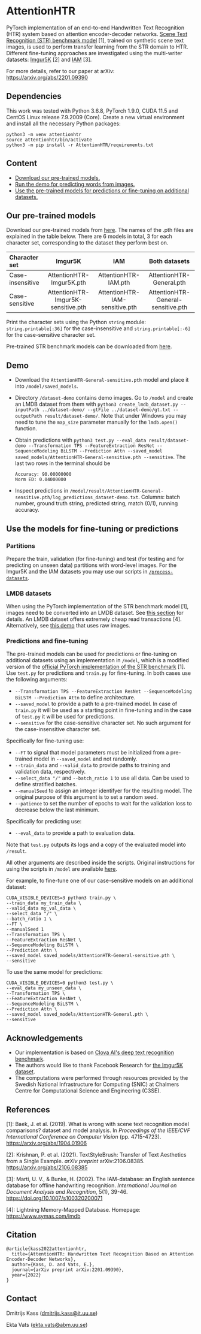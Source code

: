 # AttentionHTR

PyTorch implementation of an end-to-end Handwritten Text Recognition (HTR) system based on attention encoder-decoder networks. [Scene Text Recognition (STR) benchmark model](https://github.com/clovaai/deep-text-recognition-benchmark) [1], trained on synthetic scene text images, is used to perform transfer learning from the STR domain to HTR. Different fine-tuning approaches are investigated using the multi-writer datasets: [Imgur5K](https://github.com/facebookresearch/IMGUR5K-Handwriting-Dataset) [2] and [IAM](https://fki.tic.heia-fr.ch/databases/iam-handwriting-database) [3]. 

For more details, refer to our paper at arXiv: https://arxiv.org/abs/2201.09390


## Dependencies

This work was tested with Python 3.6.8, PyTorch 1.9.0, CUDA 11.5 and CentOS Linux release 7.9.2009 (Core). Create a new virtual environment and install all the necessary Python packages:

```
python3 -m venv attentionhtr
source attentionhtr/bin/activate
python3 -m pip install -r AttentionHTR/requirements.txt
```

## Content

* [Download our pre-trained models.](#our-pre-trained-models)
* [Run the demo for predicting words from images.](#demo)
* [Use the pre-trained models for predictions or fine-tuning on additional datasets.](#use-the-models-for-fine-tuning-or-predictions)


## Our pre-trained models

Download our pre-trained models from [here](https://drive.google.com/drive/folders/1h6edewgRUTJPzI81Mn0eSsqItnk9RMeO?usp=sharing). The names of the .pth files are explained in the table below. There are 6 models in total, 3 for each character set, corresponding to the dataset they perform best on.


| Character set    | Imgur5K                 | IAM                 | Both datasets                 |
| :---             |     :---:               |          :---:       |          :---:             |
| Case-insensitive | AttentionHTR-Imgur5K.pth | AttentionHTR-IAM.pth | AttentionHTR-General.pth |
| Case-sensitive   | AttentionHTR-Imgur5K-sensitive.pth | AttentionHTR-IAM-sensitive.pth | AttentionHTR-General-sensitive.pth |

Print the character sets using the Python `string` module: `string.printable[:36]` for the case-insensitive and `string.printable[:-6]` for the case-sensitive character set.

Pre-trained STR benchmark models can be downloaded from [here](https://github.com/clovaai/deep-text-recognition-benchmark).

## Demo

* Download the `AttentionHTR-General-sensitive.pth` model and place it into `/model/saved_models`.
* Directory `/dataset-demo` contains demo images. Go to `/model` and create an LMDB dataset from them with `python3 create_lmdb_dataset.py --inputPath ../dataset-demo/ --gtFile ../dataset-demo/gt.txt --outputPath result/dataset-demo/`. Note that under Windows you may need to tune the `map_size` parameter manually for the `lmdb.open()` function.
* Obtain predictions with `python3 test.py --eval_data result/dataset-demo --Transformation TPS --FeatureExtraction ResNet --SequenceModeling BiLSTM --Prediction Attn --saved_model saved_models/AttentionHTR-General-sensitive.pth --sensitive`. The last two rows in the terminal should be 

    ````
    Accuracy: 90.00000000
    Norm ED: 0.04000000
    ````

* Inspect predictions in `/model/result/AttentionHTR-General-sensitive.pth/log_predictions_dataset-demo.txt`. Columns: batch number, ground truth string, predicted string, match (0/1), running accuracy. 


## Use the models for fine-tuning or predictions

### Partitions

Prepare the train, validation (for fine-tuning) and test (for testing and for predicting on unseen data) partitions with word-level images. For the Imgur5K and the IAM datasets you may use our scripts in [`/process-datasets`](https://github.com/dmitrijsk/AttentionHTR/tree/main/process-datasets).

### LMDB datasets

When using the PyTorch implementation of the STR benchmark model [1], images need to be converted into an LMDB dataset. See [this section](https://github.com/clovaai/deep-text-recognition-benchmark#when-you-need-to-train-on-your-own-dataset-or-non-latin-language-datasets) for details. An LMDB dataset offers extremely cheap read transactions [4]. Alternatively, see [this demo](https://github.com/clovaai/deep-text-recognition-benchmark/blob/master/demo.py) that uses raw images.

### Predictions and fine-tuning 

The pre-trained models can be used for predictions or fine-tuning on additional datasets using an implementation in `/model`, which is a modified version of the [official PyTorch implementation of the STR benchmark](https://github.com/clovaai/deep-text-recognition-benchmark) [1]. Use `test.py` for predictions and `train.py` for fine-tuning. In both cases use the following arguments:

* `--Transformation TPS --FeatureExtraction ResNet --SequenceModeling BiLSTM --Prediction Attn` to define architecture.
* `--saved_model` to provide a path to a pre-trained model. In case of `train.py` it will be used as a starting point in fine-tuning and in the case of `test.py` it will be used for predictions.
* `--sensitive` for the case-sensitive character set. No such argument for the case-insensitive character set.

Specifically for fine-tuning use: 
* `--FT` to signal that model parameters must be initialized from a pre-trained model in `--saved_model` and not randomly. 
* `--train_data` and `--valid_data` to provide paths to training and validation data, respectively. 
* `--select_data "/"` and `--batch_ratio 1` to use all data. Can be used to define stratified batches.
* `--manualSeed` to assign an integer identifyer for the resulting model. The original purpose of this argument is to set a random seed.
* `--patience` to set the number of epochs to wait for the validation loss to decrease below the last minimum.

Specifically for predicting use:
* `--eval_data` to provide a path to evaluation data.

Note that `test.py` outputs its logs and a copy of the evaluated model into `/result`.

All other arguments are described inside the scripts. Original instructions for using the scripts in `/model` are available [here](https://github.com/clovaai/deep-text-recognition-benchmark).

For example, to fine-tune one of our case-sensitive models on an additional dataset:

```
CUDA_VISIBLE_DEVICES=3 python3 train.py \
--train_data my_train_data \
--valid_data my_val_data \
--select_data "/" \
--batch_ratio 1 \
--FT \
--manualSeed 1
--Transformation TPS \
--FeatureExtraction ResNet \
--SequenceModeling BiLSTM \
--Prediction Attn \
--saved_model saved_models/AttentionHTR-General-sensitive.pth \
--sensitive
```

To use the same model for predictions:

```
CUDA_VISIBLE_DEVICES=0 python3 test.py \
--eval_data my_unseen_data \
--Transformation TPS \
--FeatureExtraction ResNet \
--SequenceModeling BiLSTM \
--Prediction Attn \
--saved_model saved_models/AttentionHTR-General.pth \
--sensitive
```

## Acknowledgements

* Our implementation is based on [Clova AI's deep text recognition benchmark](https://github.com/clovaai/deep-text-recognition-benchmark).
* The authors would like to thank Facebook Research for [the Imgur5K dataset](https://github.com/facebookresearch/IMGUR5K-Handwriting-Dataset).
* The computations were performed through resources provided by the Swedish National Infrastructure for Computing (SNIC) at Chalmers Centre for Computational Science and Engineering (C3SE). 

## References

[1]: Baek, J. et al. (2019). What is wrong with scene text recognition model comparisons? dataset and model analysis. In *Proceedings of the IEEE/CVF International Conference on Computer Vision* (pp. 4715-4723). https://arxiv.org/abs/1904.01906

[2]: Krishnan, P. et al. (2021). TextStyleBrush: Transfer of Text Aesthetics from a Single Example. *arXiv preprint* arXiv:2106.08385. https://arxiv.org/abs/2106.08385

[3]: Marti, U. V., & Bunke, H. (2002). The IAM-database: an English sentence database for offline handwriting recognition. *International Journal on Document Analysis and Recognition*, 5(1), 39-46. https://doi.org/10.1007/s100320200071

[4]: Lightning Memory-Mapped Database. Homepage: https://www.symas.com/lmdb

## Citation

```
@article{kass2022attentionhtr,
  title={AttentionHTR: Handwritten Text Recognition Based on Attention Encoder-Decoder Networks},
  author={Kass, D. and Vats, E.},
  journal={arXiv preprint arXiv:2201.09390},
  year={2022}
}
```

## Contact

Dmitrijs Kass (dmitrijs.kass@it.uu.se)

Ekta Vats (ekta.vats@abm.uu.se)
